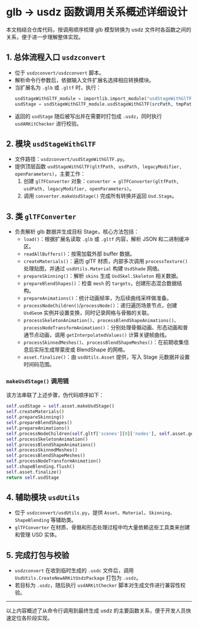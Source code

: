 # glb -> usdz 函数调用关系概述详细设计

本文档结合仓库代码，按调用顺序梳理 glb 模型转换为 usdz 文件时各函数之间的关系，便于进一步理解整体实现。

## 1. 总体流程入口 `usdzconvert`
- 位于 `usdzconvert/usdzconvert` 脚本。
- 解析命令行参数后，依据输入文件扩展名选择相应转换模块。
- 当扩展名为 `.glb` 或 `.gltf` 时，执行：
  ```python
  usdStageWithGlTF_module = importlib.import_module("usdStageWithGlTF")
  usdStage = usdStageWithGlTF_module.usdStageWithGlTF(srcPath, tmpPath, legacyModifier, openParameters)
  ```
- 返回的 `usdStage` 随后被写出并在需要时打包成 `.usdz`，同时执行 `usdARKitChecker` 进行校验。

## 2. 模块 `usdStageWithGlTF`
- 文件路径：`usdzconvert/usdStageWithGlTF.py`。
- 提供顶层函数 `usdStageWithGlTF(gltfPath, usdPath, legacyModifier, openParameters)`，主要工作：
  1. 创建 `glTFConverter` 对象：`converter = glTFConverter(gltfPath, usdPath, legacyModifier, openParameters)`。
  2. 调用 `converter.makeUsdStage()` 完成所有转换并返回 `Usd.Stage`。

## 3. 类 `glTFConverter`
- 负责解析 glb 数据并生成目标 Stage，核心方法包括：
  - `load()`：根据扩展名读取 `.glb` 或 `.gltf` 内容，解析 JSON 和二进制缓冲区。
  - `readAllBuffers()`：按需加载外部 buffer 数据。
  - `createMaterials()`：遍历 glTF 材质，内部多次调用 `processTexture()` 处理贴图，并通过 `usdUtils.Material` 构建 `UsdShade` 网络。
  - `prepareSkinning()`：解析 `skins` 生成 `UsdSkel.Skeleton` 相关数据。
  - `prepareBlendShapes()`：检查 `mesh` 的 `targets`，创建形态混合数据结构。
  - `prepareAnimations()`：统计动画帧率，为后续曲线采样做准备。
  - `processNodeChildren()`/`processNode()`：递归遍历场景节点，创建 `UsdGeom` 实例并设置变换，同时记录网格与骨骼的关联。
  - `processSkeletonAnimation()`、`processBlendShapeAnimations()`、`processNodeTransformAnimation()`：分别处理骨骼动画、形态动画和普通节点动画，调用 `getInterpolatedValues()` 计算关键帧曲线。
  - `processSkinnedMeshes()`、`processBlendShapeMeshes()`：在前期收集信息后实际生成带蒙皮或 BlendShape 的网格。
  - `asset.finalize()`：由 `usdUtils.Asset` 提供，写入 Stage 元数据并设置时间码范围。

### `makeUsdStage()` 调用链
该方法串联了上述步骤，伪代码顺序如下：
```python
self.usdStage = self.asset.makeUsdStage()
self.createMaterials()
self.prepareSkinning()
self.prepareBlendShapes()
self.prepareAnimations()
self.processNodeChildren(self.gltf['scenes'][0]['nodes'], self.asset.getGeomPath(), None)
self.processSkeletonAnimation()
self.processBlendShapeAnimations()
self.processSkinnedMeshes()
self.processBlendShapeMeshes()
self.processNodeTransformAnimation()
self.shapeBlending.flush()
self.asset.finalize()
return self.usdStage
```

## 4. 辅助模块 `usdUtils`
- 位于 `usdzconvert/usdUtils.py`，提供 `Asset`、`Material`、`Skinning`、`ShapeBlending` 等辅助类。
- `glTFConverter` 在材质、骨骼和形态处理过程中均大量依赖这些工具类来创建和管理 USD 实体。

## 5. 完成打包与校验
- `usdzconvert` 在收到临时生成的 `.usdc` 文件后，调用 `UsdUtils.CreateNewARKitUsdzPackage` 打包为 `.usdz`。
- 若目标为 `.usdz`，随后执行 `usdARKitChecker` 脚本对生成文件进行兼容性校验。

---
以上内容概述了从命令行调用到最终生成 usdz 的主要函数关系，便于开发人员快速定位各阶段实现。 
